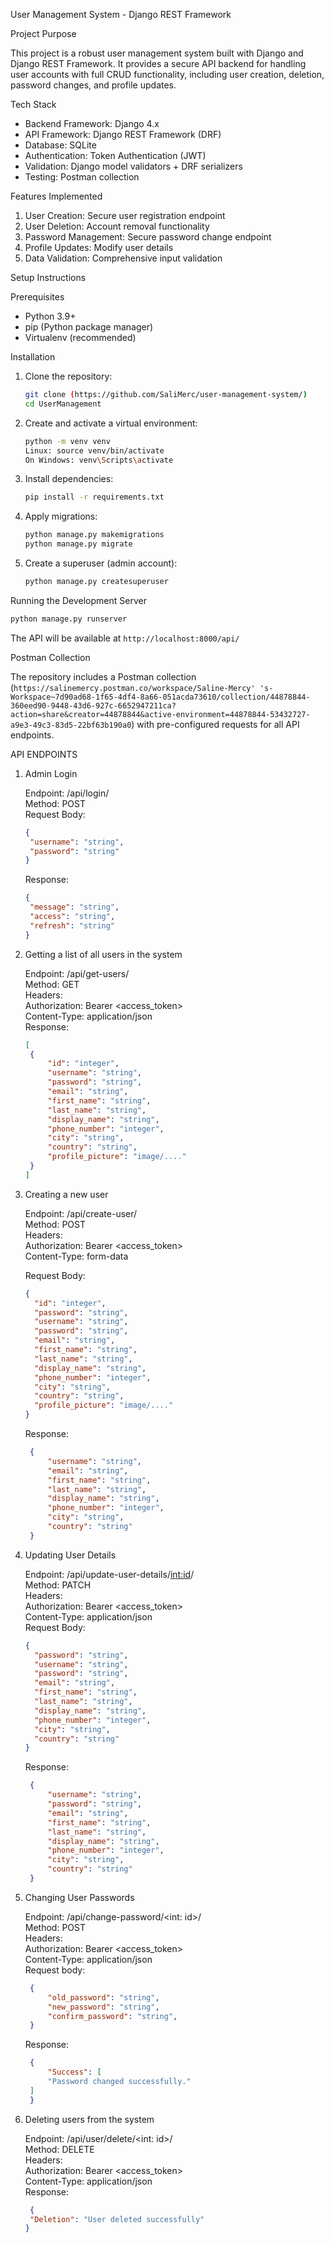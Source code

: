 User Management System - Django REST Framework

Project Purpose

This project is a robust user management system built with Django and Django REST Framework. It provides a secure API backend for handling user accounts with full CRUD functionality, including user creation, deletion, password changes, and profile updates.

Tech Stack

- Backend Framework: Django 4.x
- API Framework: Django REST Framework (DRF)
- Database: SQLite
- Authentication: Token Authentication (JWT)
- Validation: Django model validators + DRF serializers
- Testing: Postman collection

Features Implemented

1. User Creation: Secure user registration endpoint
2. User Deletion: Account removal functionality
3. Password Management: Secure password change endpoint
4. Profile Updates: Modify user details
5. Data Validation: Comprehensive input validation

Setup Instructions

Prerequisites

- Python 3.9+
- pip (Python package manager)
- Virtualenv (recommended)

Installation

1. Clone the repository:
   ```bash
   git clone (https://github.com/SaliMerc/user-management-system/)
   cd UserManagement
   ```

2. Create and activate a virtual environment:
   ```bash
   python -m venv venv
   Linux: source venv/bin/activate
   On Windows: venv\Scripts\activate
   ```

3. Install dependencies:
   ```bash
   pip install -r requirements.txt
   ```

4. Apply migrations:
   ```bash
   python manage.py makemigrations
   python manage.py migrate
   ```

5. Create a superuser (admin account):
   ```bash
   python manage.py createsuperuser
   ```

Running the Development Server
```bash
python manage.py runserver
```
The API will be available at `http://localhost:8000/api/`

Postman Collection

The repository includes a Postman collection (`https://salinemercy.postman.co/workspace/Saline-Mercy' 's-Workspace~7d90ad68-1f65-4df4-8a66-051acda73610/collection/44878844-360eed90-9448-43d6-927c-6652947211ca?action=share&creator=44878844&active-environment=44878844-53432727-a9e3-49c3-83d5-22bf63b190a0`) with pre-configured requests for all API endpoints. 


API ENDPOINTS   
1. Admin Login

   Endpoint: /api/login/  
   Method: POST  
   Request Body:    
      ```json
      {
       "username": "string",
       "password": "string"
      }
   ```
   Response:  
      ```json
      {
       "message": "string",
       "access": "string",
       "refresh": "string"
      }
      ```

2. Getting a list of all users in the system  

   Endpoint: /api/get-users/  
   Method: GET  
   Headers:  
   Authorization: Bearer <access_token>  
   Content-Type: application/json  
   Response:  
      ```json
      [
       {
           "id": "integer",
           "username": "string",
           "password": "string",
           "email": "string",
           "first_name": "string",
           "last_name": "string",
           "display_name": "string",
           "phone_number": "integer",
           "city": "string",
           "country": "string",
           "profile_picture": "image/...."
       }
      ]
      ```
3. Creating a new user

   Endpoint: /api/create-user/  
   Method: POST  
   Headers:  
   Authorization: Bearer <access_token>  
   Content-Type: form-data  
   
   Request Body:  
      ```json
      {
        "id": "integer",
        "password": "string",
        "username": "string",
        "password": "string",
        "email": "string",
        "first_name": "string",
        "last_name": "string",
        "display_name": "string",
        "phone_number": "integer",
        "city": "string",
        "country": "string",
        "profile_picture": "image/...."
      }
      ```
   Response:  
      ```json
       {
           "username": "string",
           "email": "string",
           "first_name": "string",
           "last_name": "string",
           "display_name": "string",
           "phone_number": "integer",
           "city": "string",
           "country": "string"
       }
      ```

4. Updating User Details  

   Endpoint: /api/update-user-details/<int:id>/  
   Method: PATCH  
   Headers:  
   Authorization: Bearer <access_token>  
   Content-Type: application/json  
      Request Body:  
      ```json
      {
        "password": "string",
        "username": "string",
        "password": "string",
        "email": "string",
        "first_name": "string",
        "last_name": "string",
        "display_name": "string",
        "phone_number": "integer",
        "city": "string",
        "country": "string"
      }
      ```
      Response:  
      ```json
       {
           "username": "string",
           "password": "string",
           "email": "string",
           "first_name": "string",
           "last_name": "string",
           "display_name": "string",
           "phone_number": "integer",
           "city": "string",
           "country": "string"
       }
      ```
6. Changing User Passwords  

   Endpoint: /api/change-password/<int: id>/  
   Method: POST  
   Headers:  
   Authorization: Bearer <access_token>  
   Content-Type: application/json  
      Request body:  
      ```json
       {
           "old_password": "string",
           "new_password": "string",
           "confirm_password": "string",
       }
      ```
      Response:  
      ```json
       {
           "Success": [
           "Password changed successfully."
       ]
       }
      ```
7. Deleting users from the system  

   Endpoint: /api/user/delete/<int: id>/  
   Method: DELETE  
   Headers:  
   Authorization: Bearer <access_token>  
   Content-Type: application/json  
      Response:  
      ```json
       {
       "Deletion": "User deleted successfully"
      }
      ```
